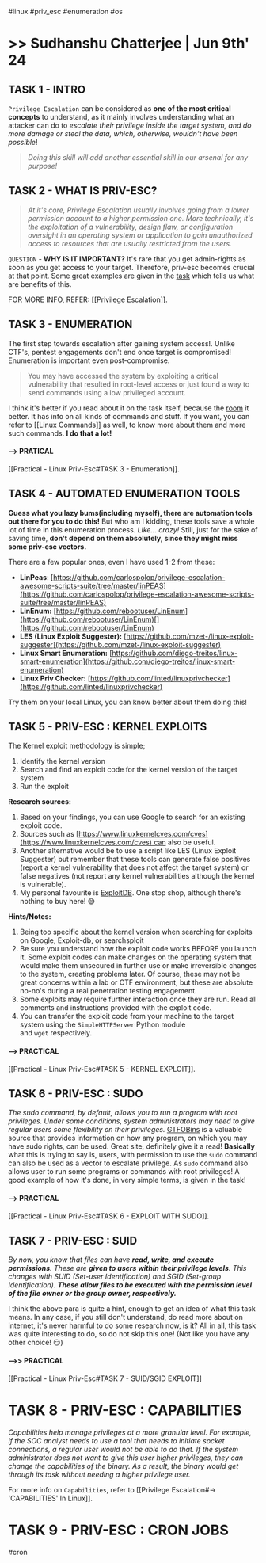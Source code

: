 #linux #priv_esc #enumeration #os 
# >> Sudhanshu Chatterjee | Jun 9th' 24
## TASK 1 - INTRO
`Privilege Escalation` can be considered as **one of the most critical concepts** to understand, as it mainly involves understanding what an attacker can do to *escalate their privilege inside the target system, and do more damage or steal the data, which, otherwise, wouldn't have been possible*!

>*Doing this skill will add another essential skill in our arsenal for any purpose!*

## TASK 2 - WHAT IS PRIV-ESC?
>*At it's core, Privilege Escalation usually involves going from a lower permission account to a higher permission one. More technically, it's the exploitation of a vulnerability, design flaw, or configuration oversight in an operating system or application to gain unauthorized access to resources that are usually restricted from the users.*

`QUESTION` - **WHY IS IT IMPORTANT?**
It's rare that you get admin-rights as soon as you get access to your target. Therefore, priv-esc becomes crucial at that point. Some great examples are given in the [task](https://tryhackme.com/r/room/linprivesc) which tells us what are benefits of this.

FOR MORE INFO, REFER: [[Privilege Escalation]].

## TASK 3 - ENUMERATION
The first step towards escalation after gaining system access!. Unlike CTF's, pentest engagements don't end once target is compromised! Enumeration is important even post-compromise.
>You may have accessed the system by exploiting a critical vulnerability that resulted in root-level access or just found a way to send commands using a low privileged account.

I think it's better if you read about it on the task itself, because the [room](https://tryhackme.com/r/room/linprivesc) it better. It has info on all kinds of commands and stuff. If you want, you can refer to [[Linux Commands]] as well, to know more about them and more such commands. **I do that a lot!** 
#### --> PRATICAL
[[Practical - Linux Priv-Esc#TASK 3 - Enumeration]].

## TASK 4 - AUTOMATED ENUMERATION TOOLS
**Guess what you lazy bums(including myself), there are automation tools out there for you to do this!**
But who am I kidding, these tools save a whole lot of time in this enumeration process. *Like... crazy!* Still, just for the sake of saving time, **don't depend on them absolutely, since they might miss some priv-esc vectors.**

There are a few popular ones, even I have used 1-2 from these:
- **LinPeas**: [https://github.com/carlospolop/privilege-escalation-awesome-scripts-suite/tree/master/linPEAS](https://github.com/carlospolop/privilege-escalation-awesome-scripts-suite/tree/master/linPEAS)
- **LinEnum:** [https://github.com/rebootuser/LinEnum](https://github.com/rebootuser/LinEnum)[](https://github.com/rebootuser/LinEnum)
- **LES (Linux Exploit Suggester):** [https://github.com/mzet-/linux-exploit-suggester](https://github.com/mzet-/linux-exploit-suggester)
- **Linux Smart Enumeration:** [https://github.com/diego-treitos/linux-smart-enumeration](https://github.com/diego-treitos/linux-smart-enumeration)
- **Linux Priv Checker:** [https://github.com/linted/linuxprivchecker](https://github.com/linted/linuxprivchecker)

Try them on your local Linux, you can know better about them doing this!
## TASK 5 - PRIV-ESC : KERNEL EXPLOITS

The Kernel exploit methodology is simple;
1. Identify the kernel version
2. Search and find an exploit code for the kernel version of the target system
3. Run the exploit

**Research sources:**  
1. Based on your findings, you can use Google to search for an existing exploit code.
2. Sources such as [https://www.linuxkernelcves.com/cves](https://www.linuxkernelcves.com/cves) can also be useful.
3. Another alternative would be to use a script like LES (Linux Exploit Suggester) but remember that these tools can generate false positives (report a kernel vulnerability that does not affect the target system) or false negatives (not report any kernel vulnerabilities although the kernel is vulnerable).
4. My personal favourite is [ExploitDB](https://www.exploit-db.com/). One stop shop, although there's nothing to buy here! 😅

**Hints/Notes:**
1. Being too specific about the kernel version when searching for exploits on Google, Exploit-db, or searchsploit
2. Be sure you understand how the exploit code works BEFORE you launch it. Some exploit codes can make changes on the operating system that would make them unsecured in further use or make irreversible changes to the system, creating problems later. Of course, these may not be great concerns within a lab or CTF environment, but these are absolute no-no's during a real penetration testing engagement.
3. Some exploits may require further interaction once they are run. Read all comments and instructions provided with the exploit code.
4. You can transfer the exploit code from your machine to the target system using the `SimpleHTTPServer` Python module and `wget` respectively.

#### --> PRACTICAL
[[Practical - Linux Priv-Esc#TASK 5 - KERNEL EXPLOIT]].

## TASK 6 - PRIV-ESC : SUDO

*The sudo command, by default, allows you to run a program with root privileges. Under some conditions, system administrators may need to give regular users some flexibility on their privileges.*
[GTFOBins](https://gtfobins.github.io/) is a valuable source that provides information on how any program, on which you may have sudo rights, can be used. Great site, definitely give it a read!
**Basically** what this is trying to say is, users, with permission to use the `sudo` command can also be used as a vector to escalate privilege. As `sudo` command also allows user to run some programs or commands with root privileges!
A good example of how it's done, in very simple terms, is given in the task!

#### --> PRACTICAL
[[Practical - Linux Priv-Esc#TASK 6 - EXPLOIT WITH SUDO]].
## TASK 7 - PRIV-ESC : SUID
*By now, you know that files can have **read, write, and execute permissions**. These are **given to users within their privilege levels**. This changes with SUID (Set-user Identification) and SGID (Set-group Identification). **These allow files to be executed with the permission level of the file owner or the group owner, respectively.***

I think the above para is quite a hint, enough to get an idea of what this task means. In any case, if you still don't understand, do read more about on internet, it's never harmful to do some research now, is it?
All in all, this task was quite interesting to do, so do not skip this one! (Not like you have any other choice! 😏)
#### -->> PRACTICAL
[[Practical - Linux Priv-Esc#TASK 7 - SUID/SGID EXPLOIT]]
# TASK 8 - PRIV-ESC : CAPABILITIES
*Capabilities help manage privileges at a more granular level. For example, if the SOC analyst needs to use a tool that needs to initiate socket connections, a regular user would not be able to do that. If the system administrator does not want to give this user higher privileges, they can change the capabilities of the binary. As a result, the binary would get through its task without needing a higher privilege user.*

For more info on `Capabilities`, refer to [[Privilege Escalation#-> 'CAPABILITIES' In Linux]].
# TASK 9 - PRIV-ESC : CRON JOBS
#cron 
